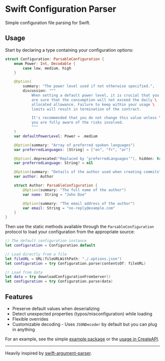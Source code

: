 # Swift Configuration Parser

Simple configuration file parsing for Swift.

## Usage

Start by declaring a type containing your configuration options:

```swift
struct Configuration: ParsableConfiguration {
    enum Power: Int, Decodable {
        case low, medium, high
    }

    @Option(
        summary: "The power level used if not otherwise specified.",
        discussion: """
            When setting a default power level, it is crucial that you \
            are sure that the consumption will not exceed the daily \
            allocated allowance. Failure to keep within your usage \
            limits will result in termination of the contract.

            It's recommended that you do not change this value unless \
            you are fully aware of the risks involved.
            """
    )
    var defaultPowerLevel: Power = .medium

    @Option(summary: "Array of preferred spoken languages")
    var preferredLanguages: [String] = ["en", "fr", "ar"]

    @Option(.deprecated("Replaced by ‘preferredLanguages‘"), hidden: true)
    var preferredLanguage: String? = nil

    @Option(summary: "Details of the author used when creating commits")
    var author: Author

    struct Author: ParsableConfiguration {
        @Option(summary: "The full name of the author")
        var name: String = "John Doe"

        @Option(summary: "The email address of the author")
        var email: String = "no-reply@example.com"
    }
}
```

Then use the static methods available through the `ParsableConfiguration` protocol to load your configuration from the appropriate source:

```swift
// The default configuration instance
let configuration = Configuration.default
```

```swift
// Load directly from a file
let fileURL = URL(fileURLWithPath: "./.options.json")
let configuration = try Configuration.parse(contentsOf: fileURL)
```

```swift
// Load from data
let data = try downloadConfigurationFromServer()
let configuration = try Configuration.parse(data)
```

## Features

- Preserve default values when deserializing
- Detect unexpected properties (typos/misconfiguration) while loading
- Flexible overrides
- Customizable decoding - Uses `JSONDecoder` by default but you can plug in anything

For an example, see the simple [example package](./Example/) or the [usage in CreateAPI](https://github.com/CreateAPI/CreateAPI/blob/main/Sources/CreateOptions/ConfigOptions.swift).

---

Heavily inspired by [swift-argument-parser](https://github.com/apple/swift-argument-parser).

